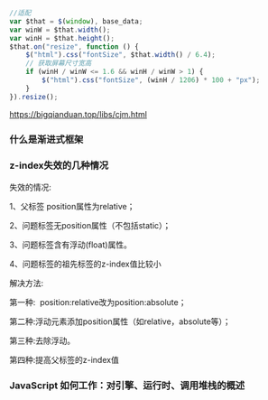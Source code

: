 ```js
//适配
var $that = $(window), base_data;
var winW = $that.width();
var winH = $that.height();
$that.on("resize", function () {
    $("html").css("fontSize", $that.width() / 6.4);
    // 获取屏幕尺寸宽高
    if (winH / winW <= 1.6 && winH / winW > 1) {
        $("html").css("fontSize", (winH / 1206) * 100 + "px");
    }
}).resize();
```

https://bigqianduan.top/libs/cjm.html

### 什么是渐进式框架
### z-index失效的几种情况
失效的情况:

1、父标签 position属性为relative；

2、问题标签无position属性（不包括static）；

3、问题标签含有浮动(float)属性。

4、问题标签的祖先标签的z-index值比较小



解决方法:

第一种:  position:relative改为position:absolute；

第二种:浮动元素添加position属性（如relative，absolute等）；

第三种:去除浮动。

第四种:提高父标签的z-index值

### JavaScript 如何工作：对引擎、运行时、调用堆栈的概述
